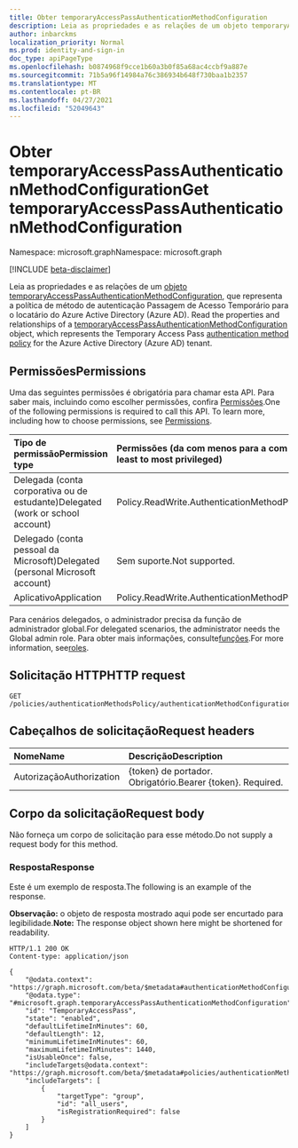 ```yaml
---
title: Obter temporaryAccessPassAuthenticationMethodConfiguration
description: Leia as propriedades e as relações de um objeto temporaryAccessPassAuthenticationMethodConfiguration.
author: inbarckms
localization_priority: Normal
ms.prod: identity-and-sign-in
doc_type: apiPageType
ms.openlocfilehash: b0874968f9cce1b60a3b0f85a68ac4ccbf9a887e
ms.sourcegitcommit: 71b5a96f14984a76c386934b648f730baa1b2357
ms.translationtype: MT
ms.contentlocale: pt-BR
ms.lasthandoff: 04/27/2021
ms.locfileid: "52049643"
---
```

# <a name="get-temporaryaccesspassauthenticationmethodconfiguration"></a><span data-ttu-id="9c6ba-103">Obter temporaryAccessPassAuthenticationMethodConfiguration</span><span class="sxs-lookup"><span data-stu-id="9c6ba-103">Get temporaryAccessPassAuthenticationMethodConfiguration</span></span>
<span data-ttu-id="9c6ba-104">Namespace: microsoft.graph</span><span class="sxs-lookup"><span data-stu-id="9c6ba-104">Namespace: microsoft.graph</span></span>

[!INCLUDE [beta-disclaimer](../../includes/beta-disclaimer.md)]

<span data-ttu-id="9c6ba-105">Leia as propriedades e as relações de um [objeto temporaryAccessPassAuthenticationMethodConfiguration,](../resources/temporaryaccesspassauthenticationmethodconfiguration.md) que representa a política de método de autenticação Passagem de Acesso Temporário para o locatário do Azure Active Directory (Azure AD). [](../resources/authenticationmethodspolicies-overview.md)</span><span class="sxs-lookup"><span data-stu-id="9c6ba-105">Read the properties and relationships of a [temporaryAccessPassAuthenticationMethodConfiguration](../resources/temporaryaccesspassauthenticationmethodconfiguration.md) object, which represents the Temporary Access Pass [authentication method policy](../resources/authenticationmethodspolicies-overview.md) for the Azure Active Directory (Azure AD) tenant.</span></span>

## <a name="permissions"></a><span data-ttu-id="9c6ba-106">Permissões</span><span class="sxs-lookup"><span data-stu-id="9c6ba-106">Permissions</span></span>
<span data-ttu-id="9c6ba-p101">Uma das seguintes permissões é obrigatória para chamar esta API. Para saber mais, incluindo como escolher permissões, confira [Permissões](/graph/permissions-reference).</span><span class="sxs-lookup"><span data-stu-id="9c6ba-p101">One of the following permissions is required to call this API. To learn more, including how to choose permissions, see [Permissions](/graph/permissions-reference).</span></span>

|<span data-ttu-id="9c6ba-109">Tipo de permissão</span><span class="sxs-lookup"><span data-stu-id="9c6ba-109">Permission type</span></span>|<span data-ttu-id="9c6ba-110">Permissões (da com menos para a com mais privilégios)</span><span class="sxs-lookup"><span data-stu-id="9c6ba-110">Permissions (from least to most privileged)</span></span>|
|:---|:---|
|<span data-ttu-id="9c6ba-111">Delegada (conta corporativa ou de estudante)</span><span class="sxs-lookup"><span data-stu-id="9c6ba-111">Delegated (work or school account)</span></span>|<span data-ttu-id="9c6ba-112">Policy.ReadWrite.AuthenticationMethod</span><span class="sxs-lookup"><span data-stu-id="9c6ba-112">Policy.ReadWrite.AuthenticationMethod</span></span>|
|<span data-ttu-id="9c6ba-113">Delegado (conta pessoal da Microsoft)</span><span class="sxs-lookup"><span data-stu-id="9c6ba-113">Delegated (personal Microsoft account)</span></span>|<span data-ttu-id="9c6ba-114">Sem suporte.</span><span class="sxs-lookup"><span data-stu-id="9c6ba-114">Not supported.</span></span>|
|<span data-ttu-id="9c6ba-115">Aplicativo</span><span class="sxs-lookup"><span data-stu-id="9c6ba-115">Application</span></span>|<span data-ttu-id="9c6ba-116">Policy.ReadWrite.AuthenticationMethod</span><span class="sxs-lookup"><span data-stu-id="9c6ba-116">Policy.ReadWrite.AuthenticationMethod</span></span>|

 <span data-ttu-id="9c6ba-117">Para cenários delegados, o administrador precisa da função de administrador global.</span><span class="sxs-lookup"><span data-stu-id="9c6ba-117">For delegated scenarios, the administrator needs the Global admin role.</span></span> <span data-ttu-id="9c6ba-118">Para obter mais informações, consulte[funções](/azure/active-directory/users-groups-roles/directory-assign-admin-roles#available-roles).</span><span class="sxs-lookup"><span data-stu-id="9c6ba-118">For more information, see[roles](/azure/active-directory/users-groups-roles/directory-assign-admin-roles#available-roles).</span></span>

## <a name="http-request"></a><span data-ttu-id="9c6ba-119">Solicitação HTTP</span><span class="sxs-lookup"><span data-stu-id="9c6ba-119">HTTP request</span></span>

<!-- {
  "blockType": "ignored"
}
-->
``` http
GET /policies/authenticationMethodsPolicy/authenticationMethodConfigurations/TemporaryAccessPass
```
## <a name="request-headers"></a><span data-ttu-id="9c6ba-120">Cabeçalhos de solicitação</span><span class="sxs-lookup"><span data-stu-id="9c6ba-120">Request headers</span></span>
|<span data-ttu-id="9c6ba-121">Nome</span><span class="sxs-lookup"><span data-stu-id="9c6ba-121">Name</span></span>|<span data-ttu-id="9c6ba-122">Descrição</span><span class="sxs-lookup"><span data-stu-id="9c6ba-122">Description</span></span>|
|:---|:---|
|<span data-ttu-id="9c6ba-123">Autorização</span><span class="sxs-lookup"><span data-stu-id="9c6ba-123">Authorization</span></span>|<span data-ttu-id="9c6ba-p103">{token} de portador. Obrigatório.</span><span class="sxs-lookup"><span data-stu-id="9c6ba-p103">Bearer {token}. Required.</span></span>|

## <a name="request-body"></a><span data-ttu-id="9c6ba-126">Corpo da solicitação</span><span class="sxs-lookup"><span data-stu-id="9c6ba-126">Request body</span></span>
<span data-ttu-id="9c6ba-127">Não forneça um corpo de solicitação para esse método.</span><span class="sxs-lookup"><span data-stu-id="9c6ba-127">Do not supply a request body for this method.</span></span>

### <a name="response"></a><span data-ttu-id="9c6ba-128">Resposta</span><span class="sxs-lookup"><span data-stu-id="9c6ba-128">Response</span></span>
<span data-ttu-id="9c6ba-129">Este é um exemplo de resposta.</span><span class="sxs-lookup"><span data-stu-id="9c6ba-129">The following is an example of the response.</span></span>

<span data-ttu-id="9c6ba-130">**Observação:** o objeto de resposta mostrado aqui pode ser encurtado para legibilidade.</span><span class="sxs-lookup"><span data-stu-id="9c6ba-130">**Note:** The response object shown here might be shortened for readability.</span></span>
<!-- {
  "blockType": "response",
  "truncated": true,
  "@odata.type": "microsoft.graph.fido2AuthenticationMethodConfiguration"
}
-->
``` http
HTTP/1.1 200 OK
Content-type: application/json

{
    "@odata.context": "https://graph.microsoft.com/beta/$metadata#authenticationMethodConfigurations/$entity",
    "@odata.type": "#microsoft.graph.temporaryAccessPassAuthenticationMethodConfiguration",
    "id": "TemporaryAccessPass",
    "state": "enabled",
    "defaultLifetimeInMinutes": 60,
    "defaultLength": 12,
    "minimumLifetimeInMinutes": 60,
    "maximumLifetimeInMinutes": 1440,
    "isUsableOnce": false,
    "includeTargets@odata.context": "https://graph.microsoft.com/beta/$metadata#policies/authenticationMethodsPolicy/authenticationMethodConfigurations('TemporaryAccessPass')/microsoft.graph.temporaryAccessPassAuthenticationMethodConfiguration/includeTargets",
    "includeTargets": [
        {
            "targetType": "group",
            "id": "all_users",
            "isRegistrationRequired": false
        }
    ]
}
```